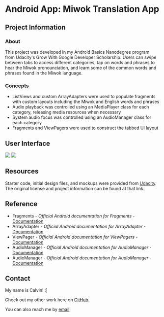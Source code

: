 # Android App: Miwok Translation App

## Project Information

### About

This project was developed in my Android Basics Nanodegree program from Udacity's Grow With Google Developer Scholarship. Users can swipe between tabs to access different categories, tap on words and phrases to hear the Miwok pronounciation, and learn some of the common words and phrases found in the Miwok language.

### Concepts

- ListViews and custom ArrayAdapters were used to populate fragments with custom layouts including the Miwok and English words and phrases
- Audio playback was controlled using an MediaPlayer class for each category, releasing media resources when necessary
- System audio focus was controlled using an AudioManager class for each category
- Fragments and ViewPagers were used to construct the tabbed UI layout

## User Interface

![](http://placekitten.com/300/200) ![](http://placekitten.com/300/200)

## Resources

Starter code, initial design files, and mockups were provided from [Udacity](https://github.com/udacity/ud839_Miwok/tree/Starter-code). The original license and project information can be found at that link.

## Reference

- Fragments - *Official Android documentation for Fragments* - [Documentation](https://developer.android.com/guide/components/fragments)
- ArrayAdapter - *Official Android documentation for ArrayAdapter* - [Documentation](https://developer.android.com/reference/android/widget/ArrayAdapter)
- ViewPager - *Official Android documentation for ViewPagers* - [Documentation](https://developer.android.com/reference/android/support/v4/view/ViewPager)
- AudioManager - *Official Android documentation for AudioManager* - [Documentation](https://developer.android.com/reference/android/media/AudioManager)
- AudioManager - *Official Android documentation for AudioManager* - [Documentation](https://developer.android.com/reference/android/media/AudioManager)

## Contact

My name is Calvin! :]

Check out my other work here on [GitHub](https://github.com/raicalvin).

You can also reach me by [email](mailto:raicalvin@gmail.com)!

